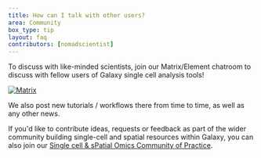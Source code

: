 ```yaml
---
title: How can I talk with other users?
area: Community
box_type: tip
layout: faq
contributors: [nomadscientist]
---
```


To discuss with like-minded scientists, join our Matrix/Element chatroom to discuss with fellow users of Galaxy single cell analysis tools!

[![Matrix](/training-material/topics/single-cell/images/matrix-badge.svg)](https://matrix.to/#/#Galaxy-Training-Network_galaxy-single-cell:gitter.im)

We also post new tutorials / workflows there from time to time, as well as any other news.

If you'd like to contribute ideas, requests or feedback as part of the wider community building single-cell and spatial resources within Galaxy, you can also join our [Single cell & sPatial Omics Community of Practice](https://galaxyproject.org/community/sig/singlecell/).
